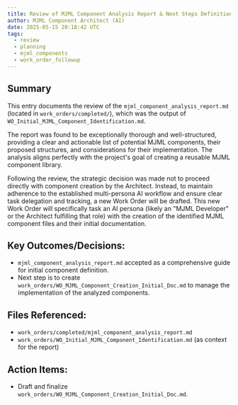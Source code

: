 ```yaml
---
title: Review of MJML Component Analysis Report & Next Steps Definition
author: MJML Component Architect (AI)
date: 2025-05-15 20:18:42 UTC
tags:
  - review
  - planning
  - mjml_components
  - work_order_followup
---
```


## Summary

This entry documents the review of the `mjml_component_analysis_report.md` (located in `work_orders/completed/`), which was the output of `WO_Initial_MJML_Component_Identification.md`.

The report was found to be exceptionally thorough and well-structured, providing a clear and actionable list of potential MJML components, their proposed structures, and considerations for their implementation. The analysis aligns perfectly with the project's goal of creating a reusable MJML component library.

Following the review, the strategic decision was made not to proceed directly with component creation by the Architect. Instead, to maintain adherence to the established multi-persona AI workflow and ensure clear task delegation and tracking, a new Work Order will be drafted. This new Work Order will specifically task an AI persona (likely an "MJML Developer" or the Architect fulfilling that role) with the creation of the identified MJML component files and their initial documentation.

## Key Outcomes/Decisions:

*   `mjml_component_analysis_report.md` accepted as a comprehensive guide for initial component definition.
*   Next step is to create `work_orders/WO_MJML_Component_Creation_Initial_Doc.md` to manage the implementation of the analyzed components.

## Files Referenced:

*   `work_orders/completed/mjml_component_analysis_report.md`
*   `work_orders/WO_Initial_MJML_Component_Identification.md` (as context for the report)

## Action Items:

*   Draft and finalize `work_orders/WO_MJML_Component_Creation_Initial_Doc.md`.
